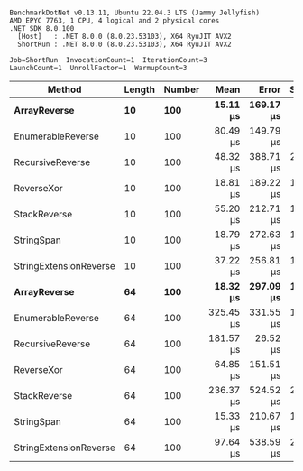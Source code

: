 ```

BenchmarkDotNet v0.13.11, Ubuntu 22.04.3 LTS (Jammy Jellyfish)
AMD EPYC 7763, 1 CPU, 4 logical and 2 physical cores
.NET SDK 8.0.100
  [Host]   : .NET 8.0.0 (8.0.23.53103), X64 RyuJIT AVX2
  ShortRun : .NET 8.0.0 (8.0.23.53103), X64 RyuJIT AVX2

Job=ShortRun  InvocationCount=1  IterationCount=3  
LaunchCount=1  UnrollFactor=1  WarmupCount=3  

```
| Method                 | Length | Number | Mean      | Error     | StdDev    | Median     | Min        | Max       | Allocated |
|----------------------- |------- |------- |----------:|----------:|----------:|-----------:|-----------:|----------:|----------:|
| **ArrayReverse**           | **10**     | **100**    |  **15.11 μs** | **169.17 μs** |  **9.273 μs** |  **12.092 μs** |   **7.724 μs** |  **25.52 μs** |  **10.09 KB** |
| EnumerableReverse      | 10     | 100    |  80.49 μs | 149.79 μs |  8.210 μs |  78.074 μs |  73.757 μs |  89.64 μs |  25.72 KB |
| RecursiveReverse       | 10     | 100    |  48.32 μs | 388.71 μs | 21.306 μs |  37.660 μs |  34.454 μs |  72.86 μs |  56.97 KB |
| ReverseXor             | 10     | 100    |  18.81 μs | 189.22 μs | 10.372 μs |  14.798 μs |  11.040 μs |  30.59 μs |  10.09 KB |
| StackReverse           | 10     | 100    |  55.20 μs | 212.71 μs | 11.659 μs |  53.098 μs |  44.733 μs |  67.77 μs |  31.19 KB |
| StringSpan             | 10     | 100    |  18.79 μs | 272.63 μs | 14.944 μs |  10.249 μs |  10.079 μs |  36.05 μs |   5.41 KB |
| StringExtensionReverse | 10     | 100    |  37.22 μs | 256.81 μs | 14.076 μs |  29.385 μs |  28.805 μs |  53.47 μs |  28.84 KB |
| **ArrayReverse**           | **64**     | **100**    |  **18.32 μs** | **297.09 μs** | **16.284 μs** |   **9.111 μs** |   **8.730 μs** |  **37.12 μs** |  **30.41 KB** |
| EnumerableReverse      | 64     | 100    | 325.45 μs | 331.55 μs | 18.173 μs | 322.626 μs | 308.849 μs | 344.87 μs |  59.31 KB |
| RecursiveReverse       | 64     | 100    | 181.57 μs |  26.52 μs |  1.454 μs | 181.778 μs | 180.025 μs | 182.91 μs | 710.88 KB |
| ReverseXor             | 64     | 100    |  64.85 μs | 151.51 μs |  8.305 μs |  61.154 μs |  59.029 μs |  74.36 μs |  30.41 KB |
| StackReverse           | 64     | 100    | 236.37 μs | 524.52 μs | 28.751 μs | 232.893 μs | 209.510 μs | 266.70 μs |  88.22 KB |
| StringSpan             | 64     | 100    |  15.33 μs | 210.67 μs | 11.547 μs |   8.977 μs |   8.345 μs |  28.65 μs |  15.56 KB |
| StringExtensionReverse | 64     | 100    |  97.64 μs | 538.59 μs | 29.522 μs |  82.194 μs |  79.038 μs | 131.68 μs |  68.69 KB |
